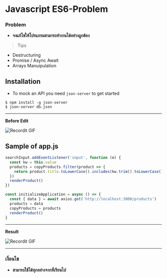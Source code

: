 # Javascript ES6-Problem

### Problem
- **จงแก้ไขให้โปรแกรมสามารถทำงานได้อย่างถูกต้อง**

> Tips

- Destructuring
- Promise / Async Await
- Arrays Manuipulation

## Installation

- To mock an API you need `json-server` to get started
```shell
$ npm install -g json-server
$ json-server db.json
```
---
**Before Edit**

![Recordit GIF](http://g.recordit.co/aAI4QOJ3Pc.gif)

## Sample of app.js

```javascript
searchInput.addEventListener('input', function (e) {
  const kw = this.value
  products = copyProducts.filter(product => {
    return product.title.toLowerCase().includes(kw.trim().toLowerCase())
  })
  renderProduct()
})

const initializeApplication = async () => {
  const { data } = await axios.get('http://localhost:3000/products')
  products = data
  copyProducts = products
  renderProduct()
}

```

---

**Result**

![Recordit GIF](http://g.recordit.co/4XvT9lFJ4E.gif)

---
### เงื่อนไข

- **สามารถใช้ได้ทุกอย่างจากที่เรียนไป**



